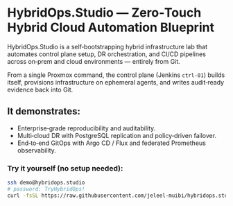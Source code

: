 # HybridOps.Studio — Zero‑Touch Hybrid Cloud Automation Blueprint

HybridOps.Studio is a self‑bootstrapping hybrid infrastructure lab that automates control plane setup, DR orchestration, and CI/CD pipelines across on‑prem and cloud environments — entirely from Git.

From a single Proxmox command, the control plane (Jenkins `ctrl‑01`) builds itself, provisions infrastructure on ephemeral agents, and writes audit‑ready evidence back into Git.

## It demonstrates:
- Enterprise‑grade reproducibility and auditability.
- Multi‑cloud DR with PostgreSQL replication and policy‑driven failover.
- End‑to‑end GitOps with Argo CD / Flux and federated Prometheus observability.

### Try it yourself (no setup needed):
```bash
ssh demo@hybridops.studio
# password: TryHybridOps!
curl -fsSL https://raw.githubusercontent.com/jeleel-muibi/hybridops.studio/main/control/tools/provision/provision-ctrl01-proxmox-ubuntu.sh   -o demo.sh && sudo bash demo.sh
